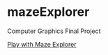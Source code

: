 # mazeExplorer
Computer Graphics Final Project

[Play with Maze Explorer](http://stanleyzheng.github.io/mazeExplorer)

